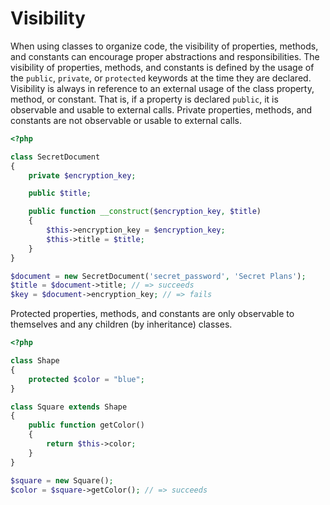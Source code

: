 # Visibility

When using classes to organize code, the visibility of properties, methods, and constants can encourage proper abstractions and responsibilities.
The visibility of properties, methods, and constants is defined by the usage of the `public`, `private`, or `protected` keywords at the time they are declared.
Visibility is always in reference to an external usage of the class property, method, or constant.
That is, if a property is declared `public`, it is observable and usable to external calls.
Private properties, methods, and constants are not observable or usable to external calls.

```php
<?php

class SecretDocument
{
    private $encryption_key;

    public $title;

    public function __construct($encryption_key, $title)
    {
        $this->encryption_key = $encryption_key;
        $this->title = $title;
    }
}

$document = new SecretDocument('secret_password', 'Secret Plans');
$title = $document->title; // => succeeds
$key = $document->encryption_key; // => fails
```

Protected properties, methods, and constants are only observable to themselves and any children (by inheritance) classes.

```php
<?php

class Shape
{
    protected $color = "blue";
}

class Square extends Shape
{
    public function getColor()
    {
        return $this->color;
    }
}

$square = new Square();
$color = $square->getColor(); // => succeeds
```
